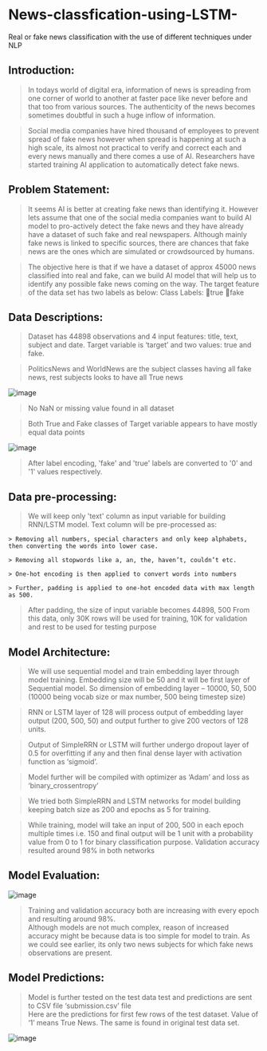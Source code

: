 # News-classfication-using-LSTM-
Real or fake news classification with the use of different techniques under NLP

## Introduction:

> In todays world of digital era, information of news is spreading from one corner of world to another at faster pace like never before and that too from various sources. The authenticity of the news becomes sometimes doubtful in such a huge inflow of information.

> Social media companies have hired thousand of employees to prevent spread of fake news however when spread is happening at such a high scale, its almost not practical to verify and correct each and every news manually and there comes a use of AI. Researchers have started training AI application to automatically detect fake news.

## Problem Statement:

> It seems AI is better at creating fake news than identifying it. However lets assume that one of the social media companies want to build AI model to pro-actively detect the fake news and they have already have a dataset of such fake and real newspapers. Although mainly fake news is linked to specific sources, there are chances that fake news are the ones which are simulated or crowdsourced by humans.

> The objective here is that if we have a dataset of approx 45000 news classified into real and fake, can we build AI model that will help us to identify any possible fake news  coming on the way. The target feature of the data set has two labels as below:
      Class Labels: true fake
      
## Data Descriptions:

> Dataset has 44898 observations and 4 input features: title, text, subject and date. Target variable is ‘target’ and two values: true and fake.

> PoliticsNews and WorldNews are the subject classes having all fake news, rest subjects looks to have all True news

  ![image](https://user-images.githubusercontent.com/49444353/127814560-73e4f932-9ff4-4387-bee0-f2fdc4a7d433.png)
  
> No NaN or missing value found in all dataset 

> Both True and Fake classes of Target variable appears to have mostly equal data points 

![image](https://user-images.githubusercontent.com/49444353/127814717-43754981-39d6-415f-8da2-6aeb477e9eca.png)

> After label encoding, 'fake' and 'true' labels are converted to '0' and '1' values respectively.


## Data pre-processing:

> We will keep only 'text' column as input variable for building RNN/LSTM model. 
> Text column will be pre-processed as:

    > Removing all numbers, special characters and only keep alphabets, then converting the words into lower case.  
  	
    > Removing all stopwords like a, an, the, haven’t, couldn’t etc.  
  	
    > One-hot encoding is then applied to convert words into numbers  
  	
    > Further, padding is applied to one-hot encoded data with max length as 500.  

> After padding, the size of input variable becomes 44898, 500
> From this data, only 30K rows will be used for training, 10K for validation and rest to be used for testing purpose 


## Model Architecture:

> We will use sequential model and train embedding layer through model training. Embedding size will be 50 and it will be first layer of Sequential model. So dimension of embedding layer – 10000, 50, 500 (10000 being vocab size or max number, 500 being timestep size) <br> 

> RNN or LSTM layer of 128 will process output of embedding layer output (200, 500, 50) and output further to give 200 vectors of 128 units. <br> 

> Output of SimpleRRN or LSTM will further undergo dropout layer of 0.5 for overfitting if any and then final dense layer with activation function as ‘sigmoid’.<br>

> Model further will be compiled with optimizer as ‘Adam’ and loss as ‘binary_crossentropy’ <br>

> We tried both SimpleRRN and LSTM networks for model building keeping batch size as 200 and epochs as 5 for training.<br>

> While training, model will take an input of 200, 500 in each epoch multiple times i.e. 150 and final output will be 1 unit with a probability value from 0 to 1 for binary classification purpose. Validation accuracy resulted around 98% in both networks <br>

## Model Evaluation:

![image](https://user-images.githubusercontent.com/49444353/127815605-56a3c2ae-1b23-4710-9394-bbc80e6c7018.png)

> Training and validation accuracy both are increasing with every epoch and resulting around 98%. <br>
> Although models are not much complex, reason of increased accuracy might be because data is too simple for model to train. As we could see earlier, its only two news subjects for which fake news observations are present. 

## Model Predictions:

> Model is further tested on the test data test and predictions are sent to CSV file ‘submission.csv’ file <br> 
> Here are the predictions for first few rows of the test dataset. Value of ‘1’ means True News. The same is found in original test data set. <br>

![image](https://user-images.githubusercontent.com/49444353/127823029-750c619d-db9e-404b-9682-b0868227797a.png)




  






 




